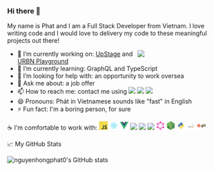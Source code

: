 ### Hi there 👋

My name is Phat and I am a Full Stack Developer from Vietnam. I love writing code and I would love to delivery my code to these meaningful projects out there!

<img align="right" src="https://scontent.fsgn5-6.fna.fbcdn.net/v/t1.6435-9/132387546_1883633658454642_5084554423977197905_n.jpg?_nc_cat=106&ccb=1-3&_nc_sid=8bfeb9&_nc_ohc=heIi11khqgEAX_vH7Sp&_nc_ht=scontent.fsgn5-6.fna&oh=87b2f2a39e6a4f51482df697e2f6bb00&oe=60B7BF9B" width="40%" />

- 🔭 I’m currently working on: [UpStage](https://github.com/upstage-org/mobilise) and [URBN Playground](https://www.urbnplayground.com)
- 🌱 I’m currently learning: GraphQL and TypeScript
- 🤔 I’m looking for help with: an opportunity to work oversea
- 💬 Ask me about: a job offer
- 📫 How to reach me: contact me using <a href="mailto:hongphat.js@gmail.com" target="_blank"><img height="20" src="https://www.google.com/gmail/about/static/images/logo-gmail.png"></a> <a href="https://www.linkedin.com/in/hồng-phát-nguyễn-a94b44169" target="_blank"><img height="20" src="https://roseninstitute.com/wp-content/uploads/2008/09/linkedin.png"></a> <a href="https://nguyenhongphat0.github.io" target="_blank"><img height="20" src="https://upload.wikimedia.org/wikipedia/commons/thumb/9/91/Octicons-mark-github.svg/1200px-Octicons-mark-github.svg.png"></a>
- 😄 Pronouns: Phát in Vietnamese sounds like "fast" in English
- ⚡ Fun fact: I'm a boring person, for sure

☕ I'm comfortable to work with: <img height="20" src="https://raw.githubusercontent.com/github/explore/80688e429a7d4ef2fca1e82350fe8e3517d3494d/topics/javascript/javascript.png"> <img height="20" src="https://raw.githubusercontent.com/github/explore/80688e429a7d4ef2fca1e82350fe8e3517d3494d/topics/react/react.png"> <img height="20" src="https://raw.githubusercontent.com/github/explore/80688e429a7d4ef2fca1e82350fe8e3517d3494d/topics/vue/vue.png"> <img height="20" src="https://hocspringmvc.net/wp-content/uploads/2020/04/Spring-icon-300x300.png"> <img height="20" src="http://conghoablog.com/wp-content/uploads/2019/11/1-33.png"> <img height="20" src="https://source.vn/wp-content/uploads/2020/08/1200px-C_Sharp_logo.svg.png"> <img height="20" src="https://raw.githubusercontent.com/github/explore/5c058a388828bb5fde0bcafd4bc867b5bb3f26f3/topics/graphql/graphql.png"> <img height="20" src="https://raw.githubusercontent.com/github/explore/80688e429a7d4ef2fca1e82350fe8e3517d3494d/topics/nodejs/nodejs.png"> <img height="20" src="https://raw.githubusercontent.com/github/explore/80688e429a7d4ef2fca1e82350fe8e3517d3494d/topics/python/python.png"> <img height="20" src="https://raw.githubusercontent.com/github/explore/80688e429a7d4ef2fca1e82350fe8e3517d3494d/topics/mysql/mysql.png"> <img height="20" src="https://raw.githubusercontent.com/github/explore/80688e429a7d4ef2fca1e82350fe8e3517d3494d/topics/git/git.png">

📈 My GitHub Stats

![nguyenhongphat0's GitHub stats](https://github-readme-stats.vercel.app/api?username=nguyenhongphat0&count_private=true&show_icons=true&include_all_commits=true)

